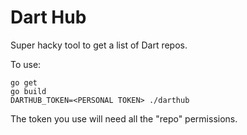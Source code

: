 # Dart Hub

Super hacky tool to get a list of Dart repos.

To use:

```
go get
go build
DARTHUB_TOKEN=<PERSONAL TOKEN> ./darthub
```

The token you use will need all the "repo" permissions.

